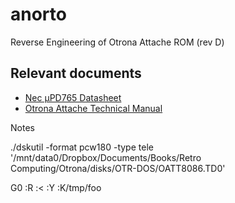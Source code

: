 # anorto
Reverse Engineering of Otrona Attache ROM (rev D)

## Relevant documents

* [Nec µPD765 Datasheet](http://www.bitsavers.org/components/nec/_dataSheets/uPD765_Data_Sheet_Dec78.pdf)
* [Otrona Attache Technical Manual](http://www.bitsavers.org/pdf/otrona/Otrona_Attache_Technical_Manual_Jul83.pdf)




Notes

./dskutil -format pcw180 -type tele '/mnt/data0/Dropbox/Documents/Books/Retro Computing/Otrona/disks/OTR-DOS/OATT8086.TD0' 

G0
:R
:<
:Y
:K/tmp/foo

